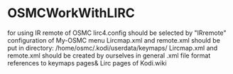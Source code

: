 # OSMCWorkWithLIRC
for using IR remote of OSMC
lirc4.config should be selected by "IRremote" configuration of My-OSMC menu
Lircmap.xml and remote.xml should be put in directory:   /home/osmc/.kodi/userdata/keymaps/
Lircmap.xml and remote.xml should be created by ourselves in general
.xml file format references to keymaps pages& Lirc pages of Kodi.wiki
